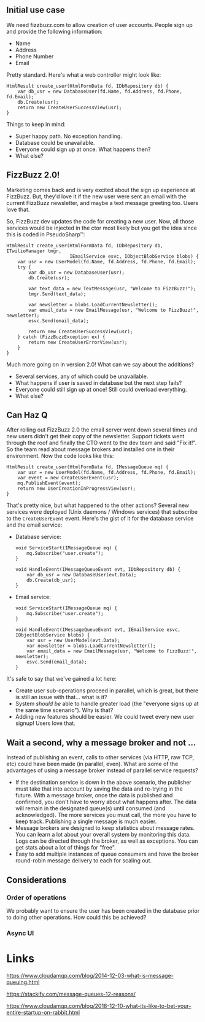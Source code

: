 <!-- vim:sw=4:tw=144:expandtab:
-->

## Initial use case

We need fizzbuzz.com to allow creation of user accounts. People sign up and provide the following information:

* Name
* Address
* Phone Number
* Email

Pretty standard. Here's what a web controller might look like:

```
HtmlResult create_user(HtmlFormData fd, IDbRepository db) {
    var db_usr = new DatabaseUser(fd.Name, fd.Address, fd.Phone, fd.Email);
    db.Create(usr);
    return new CreateUserSuccessView(usr);
}
```

Things to keep in mind:

* Super happy path. No exception handling.
* Database could be unavailable.
* Everyone could sign up at once. What happens then?
* What else?

## FizzBuzz 2.0!

Marketing comes back and is very excited about the sign up experience at FizzBuzz. But, they'd love it if the new user were sent an email with
the current FizzBuzz newsletter, and maybe a text message greeting too. Users love that.

So, FizzBuzz dev updates the code for creating a new user. Now, all those services would be injected in the ctor most likely but you get the
idea since this is coded in PseudoSharp™:

```
HtmlResult create_user(HtmlFormData fd, IDbRepository db, ITwilioManager tmgr,
                       IEmailService esvc, IObjectBlobService blobs) {
    var usr = new UserModel(fd.Name, fd.Address, fd.Phone, fd.Email);
    try {
        var db_usr = new DatabaseUser(usr);
        db.Create(usr);

        var text_data = new TextMessage(usr, "Welcome to FizzBuzz!");
        tmgr.Send(text_data);

        var newsletter = blobs.LoadCurrentNewsletter();
        var email_data = new EmailMessage(usr, "Welcome to FizzBuzz!", newsletter);
        esvc.Send(email_data);

        return new CreateUserSuccessView(usr);
    } catch (FizzBuzzException ex) {
        return new CreateUserErrorView(usr);
    }
}
```

Much more going on in version 2.0! What can we say about the additions?

* Several services, any of which could be unavailable.
* What happens if user is saved in database but the next step fails?
* Everyone could still sign up at once! Still could overload everything.
* What else?

## Can Haz Q

After rolling out FizzBuzz 2.0 the email server went down several times and new users didn't get their copy of the newsletter. Support tickets
went through the roof and finally the CTO went to the dev team and said "Fix it!". So the team read about message brokers and installed one in
their environment. Now the code looks like this:

```
HtmlResult create_user(HtmlFormData fd, IMessageQueue mq) {
    var usr = new UserModel(fd.Name, fd.Address, fd.Phone, fd.Email);
    var event = new CreateUserEvent(usr);
    mq.PublishEvent(event);
    return new UserCreationInProgressView(usr);
}
```

That's pretty nice, but what happened to the other actions? Several new services were deployed (Unix daemons / Windows services) that subscribe
to the `CreateUserEvent` event. Here's the gist of it for the database service and the email service:

* Database service:

    ```
    void ServiceStart(IMessageQueue mq) {
        mq.Subscribe("user.create");
    }

    void HandleEvent(IMessageQueueEvent evt, IDbRepository db) {
        var db_usr = new DatabaseUser(evt.Data);
        db.Create(db_usr);
    }
    ```

* Email service:

    ```
    void ServiceStart(IMessageQueue mq) {
        mq.Subscribe("user.create");
    }

    void HandleEvent(IMessageQueueEvent evt, IEmailService esvc, IObjectBlobService blobs) {
        var usr = new UserModel(evt.Data);
        var newsletter = blobs.LoadCurrentNewsletter();
        var email_data = new EmailMessage(usr, "Welcome to FizzBuzz!", newsletter);
        esvc.Send(email_data);
    }
    ```

It's safe to say that we've gained a lot here:

* Create user sub-operations proceed in parallel, which is great, but there is still an issue with that... what is it?
* System _should be_ able to handle greater load (the "everyone signs up at the same time scenario"). Why is that?
* Adding new features should be easier. We could tweet every new user signup! Users love that.

## Wait a second, why a message broker and not ...

Instead of publishing an event, calls to other services (via HTTP, raw TCP, etc) could have been made (in parallel, even). What are some of the advantages of using
a message broker instead of parallel service requests?

* If the destination service is down in the above scenario, the publisher must take that into account by saving the data and re-trying in the future. With a
message broker, once the data is published and confirmed, you don't have to worry about what happens after. The data will remain in the
designated queue(s) until consumed (and acknowledged). The more services you must call, the more you have to keep track. Publishing a single
message is much easier.
* Message brokers are designed to keep statistics about message rates. You can learn a lot about your overall system by monitoring this data.
Logs can be directed through the broker, as well as exceptions. You can get stats about a lot of things for "free".
* Easy to add multiple instances of queue consumers and have the broker round-robin message delivery to each for scaling out.

## Considerations

### Order of operations

We probably want to ensure the user has been created in the database prior to doing other operations. How could this be achieved?

### Async UI

# Links

https://www.cloudamqp.com/blog/2014-12-03-what-is-message-queuing.html

https://stackify.com/message-queues-12-reasons/

https://www.cloudamqp.com/blog/2018-12-10-what-its-like-to-bet-your-entire-startup-on-rabbit.html
